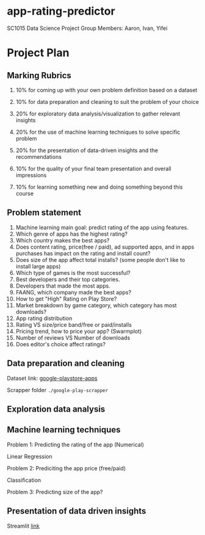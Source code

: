 # app-rating-predictor

SC1015 Data Science Project
Group Members: Aaron, Ivan, Yifei

# Project Plan

## Marking Rubrics

1. 10% for coming up with your own problem definition based on a dataset

2. 10% for data preparation and cleaning to suit the problem of your choice

3. 20% for exploratory data analysis/visualization to gather relevant insights

4. 20% for the use of machine learning techniques to solve specific problem

5. 20% for the presentation of data-driven insights and the recommendations

6. 10% for the quality of your final team presentation and overall impressions

7. 10% for learning something new and doing something beyond this course

## Problem statement

1. Machine learning main goal: predict rating of the app using features.
2. Which genre of apps has the highest rating?
3. Which country makes the best apps?
4. Does content rating, price(free / paid), ad supported apps, and in apps purchases has impact on the rating and install count?
5. Does size of the app affect total installs? (some people don't like to install large apps)
6. Which type of games is the most successful?
7. Best developers and their top categories.
8. Developers that made the most apps.
9. FAANG, which company made the best apps?
10. How to get "High" Rating on Play Store?
11. Market breakdown by game category, which category has most downloads?
12. App rating distribution
13. Rating VS size/price band/free or paid/installs
14. Pricing trend, how to price your app?  (Swarmplot)
15. Number of reviews VS Number of downloads
16. Does editor's choice affect ratings?

## Data preparation and cleaning

Dataset link: [google-playstore-apps](https://www.kaggle.com/gauthamp10/google-playstore-apps)

Scrapper folder `./google-play-scrapper`

## Exploration data analysis

## Machine learning techniques

Problem 1: Predicting the rating of the app (Numerical)

Linear Regression

Problem 2: Prediciting the app price (free/paid)

Classification

Problem 3: Predicting size of the app?

## Presentation of data driven insights

Streamlit [link](https://limivann-app-rating-predictor.herokuapp.com/)
